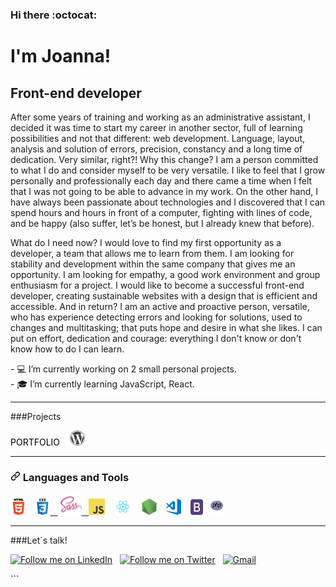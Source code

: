 ### Hi there :octocat:
# I'm Joanna!
## Front-end developer

<article class="markdown-body entry-content container-lg f5" itemprop="text">
<!--<p><a target="_blank" rel="noopener noreferrer" href="#6"><img align="right" src="https://camo.githubusercontent.com/ec18f0210324c21c3ef3dbd060d9b635340048ed/68747470733a2f2f6d65646961312e74656e6f722e636f6d2f696d616765732f34613935306131653232316439336536353430343765636565373131616635612f74656e6f722e6769663f6974656d69643d38313035303236" style="max-width:100%;"></a></p>-->
<p>After some years of training and working as an administrative assistant, I decided it was time to start my career in another sector, full of learning possibilities and not that different: web development. Language, layout, analysis and solution of errors, precision, constancy and a long time of dedication. Very similar, right?!
Why this change? I am a person committed to what I do and consider myself to be very versatile. I like to feel that I grow personally and professionally each day and there came a time when I felt that I was not going to be able to advance in my work. On the other hand, I have always been passionate about technologies and I discovered that I can spend hours and hours in front of a computer, fighting with lines of code, and be happy (also suffer, let’s be honest, but I already knew that before).<br></p>
What do I need now? I would love to find my first opportunity as a developer, a team that allows me to learn from them. I am looking for stability and development within the same company that gives me an opportunity. I am looking for empathy, a good work environment and group enthusiasm for a project. I would like to become a successful front-end developer, creating sustainable websites with a design that is efficient and accessible.
And in return? I am an active and proactive person, versatile, who has experience detecting errors and looking for solutions, used to changes and multitasking; that puts hope and desire in what she likes. I can put on effort, dedication and courage: everything I don't know or don't know how to do I can learn.<br>
</p>
<p>- 💻 I’m currently working on 2 small personal projects.<br>
- 🎓 I’m currently learning JavaScript, React.</p>
<hr>

###Projects

<p>	  
<a href="https://joannasmerea.com/" title="Portfolio" target="_blank" style="color:black;text-align:center;text-decoration:none;">PORTFOLIO</a>&nbsp; &nbsp;	  
 <a href="http://espaivisual.cat/2020/ims/wp/" title="Wordpress" target="_blank">
 <img src="https://raw.githubusercontent.com/github/explore/80688e429a7d4ef2fca1e82350fe8e3517d3494d/topics/wordpress/wordpress.png" width="24" height="24" class="d-block rounded-1 mr-3 flex-shrink-0" alt="wordpress logo"></a>&nbsp;&nbsp;&nbsp;
 <a href="https://joannawebdev.github.io/Netflix-with-Bootstrap/" title="Netflix" target="_blank">
<img src="https://i.ibb.co/r5krrdz/logo.png" alt=""  width="44"  class="d-block rounded-1 mr-3 flex-shrink-0"/></a></p>
<hr>
<h3><a id="user-content---languages-and-tools" class="anchor" aria-hidden="true" href="#--languages-and-tools"><svg class="octicon octicon-link" viewBox="0 0 16 16" version="1.1" width="16" height="16" aria-hidden="true"><path fill-rule="evenodd" d="M7.775 3.275a.75.75 0 001.06 1.06l1.25-1.25a2 2 0 112.83 2.83l-2.5 2.5a2 2 0 01-2.83 0 .75.75 0 00-1.06 1.06 3.5 3.5 0 004.95 0l2.5-2.5a3.5 3.5 0 00-4.95-4.95l-1.25 1.25zm-4.69 9.64a2 2 0 010-2.83l2.5-2.5a2 2 0 012.83 0 .75.75 0 001.06-1.06 3.5 3.5 0 00-4.95 0l-2.5 2.5a3.5 3.5 0 004.95 4.95l1.25-1.25a.75.75 0 00-1.06-1.06l-1.25 1.25a2 2 0 01-2.83 0z"></path></svg></a> Languages and Tools</h3>
<p>
<a target="_blank" rel="noopener noreferrer" href="https://raw.githubusercontent.com/github/explore/80688e429a7d4ef2fca1e82350fe8e3517d3494d/topics/html/html.png"><img  alt="HTML5" width="26px" src="https://raw.githubusercontent.com/github/explore/80688e429a7d4ef2fca1e82350fe8e3517d3494d/topics/html/html.png" style="max-width:100%;"></a>&nbsp; &nbsp;<a target="_blank" rel="noopener noreferrer" href="https://raw.githubusercontent.com/github/explore/80688e429a7d4ef2fca1e82350fe8e3517d3494d/topics/css/css.png"><img alt="CSS3" width="26px" src="https://raw.githubusercontent.com/github/explore/80688e429a7d4ef2fca1e82350fe8e3517d3494d/topics/css/css.png" style="max-width:100%;">&nbsp; &nbsp;</a>
<a target="_blank" rel="noopener noreferrer" href="https://raw.githubusercontent.com/github/explore/80688e429a7d4ef2fca1e82350fe8e3517d3494d/topics/sass/sass.png"><img src="https://raw.githubusercontent.com/github/explore/80688e429a7d4ef2fca1e82350fe8e3517d3494d/topics/sass/sass.png" width="34" height="34" class="d-block rounded-1 mr-3 flex-shrink-0" alt="SASS logo">&nbsp; &nbsp;<a target="_blank" rel="noopener noreferrer" href="https://raw.githubusercontent.com/github/explore/80688e429a7d4ef2fca1e82350fe8e3517d3494d/topics/javascript/javascript.png"><img alt="JavaScript" width="26px" src="https://raw.githubusercontent.com/github/explore/80688e429a7d4ef2fca1e82350fe8e3517d3494d/topics/javascript/javascript.png" style="max-width:100%;"></a>&nbsp; &nbsp;
<a target="_blank" rel="noopener noreferrer" href="https://raw.githubusercontent.com/github/explore/80688e429a7d4ef2fca1e82350fe8e3517d3494d/topics/react/react.png"><img  alt="React" width="26px" src="https://raw.githubusercontent.com/github/explore/80688e429a7d4ef2fca1e82350fe8e3517d3494d/topics/react/react.png" style="max-width:100%;"></a>
&nbsp; &nbsp;<a target="_blank" rel="noopener noreferrer" href="/topics/nodejs" title="Node.js"><img src="https://raw.githubusercontent.com/github/explore/80688e429a7d4ef2fca1e82350fe8e3517d3494d/topics/nodejs/nodejs.png" width="26" style="max-width:100%;" alt="nodejs logo"></a>&nbsp; &nbsp;<a target="_blank" rel="noopener noreferrer" href="https://raw.githubusercontent.com/github/explore/80688e429a7d4ef2fca1e82350fe8e3517d3494d/topics/visual-studio-code/visual-studio-code.png"><img alt="Visual Studio Code" width="26px" src="https://raw.githubusercontent.com/github/explore/80688e429a7d4ef2fca1e82350fe8e3517d3494d/topics/visual-studio-code/visual-studio-code.png" style="max-width:100%;"></a>
&nbsp; &nbsp;<a target="_blank" rel="noopener noreferrer" href="/topics/bootstrap" title="Bootstrap"><img src="https://raw.githubusercontent.com/github/explore/80688e429a7d4ef2fca1e82350fe8e3517d3494d/topics/bootstrap/bootstrap.png" width="20" height="25" style="max-width:100%;" alt="bootstrap logo"></a>&nbsp; &nbsp;<a target="_blank" rel="noopener noreferrer" href="/topics/php" title="PHP"><img src="https://raw.githubusercontent.com/github/explore/ccc16358ac4530c6a69b1b80c7223cd2744dea83/topics/php/php.png" width="20" height="30" style="max-width:100%;" alt="PHP logo"></a>
</p>
<hr>

 <!-- <img height="180em" src="https://camo.githubusercontent.com/8fb2bf6dd33e052b391acb96fbd2ba5775082977/68747470733a2f2f6769746875622d726561646d652d73746174732e76657263656c2e6170702f6170692f746f702d6c616e67732f3f757365726e616d653d4d64656c616f7361697a267468656d653d6275656679266c61796f75743d636f6d70616374"  style="max-width:100%;">
<hr>-->
###Let´s talk!

<a href="https://www.linkedin.com/in/joannasmerea/" title="Follow me on LinkedIn" rel="nofollow">
  <img width="24" alt="Follow me on LinkedIn" src="https://raw.githubusercontent.com/trekhleb/trekhleb/master/assets/icons/linkedin.svg" style="max-width:100%;"></a>&nbsp;&nbsp; 
  <a href="https://twitter.com/joannasmerea" title="Follow me on Twitter" rel="nofollow">
  <img width="24" alt="Follow me on Twitter" src="https://raw.githubusercontent.com/trekhleb/trekhleb/master/assets/icons/twitter.svg" style="max-width:100%;"></a>&nbsp;&nbsp;
 <a href="mailto:joannasmerea@gmail.com"><img src="https://camo.githubusercontent.com/bdeba5f9031848492266666b3aefa549d94ea1ad/68747470733a2f2f69636f6e732e69636f6e617263686976652e636f6d2f69636f6e732f64746166616c6f6e736f2f616e64726f69642d6c6f6c6c69706f702f32342f476d61696c2d69636f6e2e706e67" alt="Gmail" style="max-width:100%;"></a></p>
```
